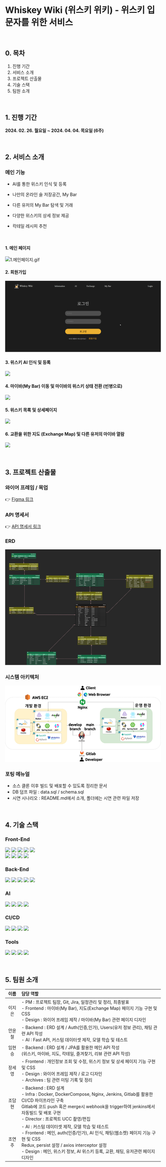# Whiskey Wiki (위스키 위키) - 위스키 입문자를 위한 서비스

<br>

## 0. 목차

1. 진행 기간
2. 서비스 소개
3. 프로젝트 산출물
4. 기술 스택
5. 팀원 소개

<br>

## 1. 진행 기간

<b>2024. 02. 26. 월요일 ~ 2024. 04. 04. 목요일 (6주)</b>

<br>

## 2. 서비스 소개

### 메인 기능

- AI를 통한 위스키 인식 및 등록

- 나만의 온라인 술 저장공간, My Bar

- 다른 유저의 My Bar 탐색 및 거래

- 다양한 위스키의 상세 정보 제공

- 칵테일 레시피 추천

<br>

#### 1. 메인 페이지

![1.메인페이지.gif](exec/시연%20시나리오/1.메인페이지.gif)

#### 2. 회원가입

![](exec/시연%20시나리오/2.회원가입.gif)

#### 3. 위스키 AI 인식 및 등록

![](exec/시연%20시나리오/3.위스키AI인식.gif)

#### 4. 마이바(My Bar) 이동 및 마이바의 위스키 상태 전환 (빈병으로)

![](<exec/시연%20시나리오/4.마이바(MyBar).gif>)

#### 5. 위스키 목록 및 상세페이지

![](exec/시연%20시나리오/5.위스키정보.gif)

#### 6. 교환을 위한 지도 (Exchange Map) 및 다른 유저의 마이바 열람

![](exec/시연%20시나리오/6.지도&다른유저의마이바열람.gif)

<br>

## 3. 프로젝트 산출물

### 와이어 프레임 / 목업

👉 [Figma 링크](https://www.figma.com/file/5JPFZwNMkIZ8hfc880JaEb/Untitled?type=design&node-id=0-1&mode=design&t=rFBealktMFGV35cx-0)

### API 명세서

👉 [API 명세서 링크](https://galvanized-citron-903.notion.site/API-efca2cccd96d43af85d259b38291cd82?pvs=4)

### ERD

![](Docs/images/ERD.png)

### 시스템 아키텍처

![](Docs/images/System_Architecture.png)

### 포팅 메뉴얼

- 소스 클론 이후 빌드 및 배포할 수 있도록 정리한 문서
- DB 덤프 파일 : data.sql / schema.sql
- 시연 시나리오 : README.md에서 소개, 폴더에는 시연 관련 파일 저장

<br>

## 4. 기술 스택

### Front-End

![](https://img.shields.io/badge/JavaScript-F7DF1E?style=for-the-badge&logo=javascript&logoColor=white) ![](https://img.shields.io/badge/HTML5-E34F26?style=for-the-badge&logo=html5&logoColor=white) ![](https://img.shields.io/badge/CSS-1572B6?style=for-the-badge&logo=css3&logoColor=white) ![](https://img.shields.io/badge/Figma-CC6699?style=for-the-badge&logo=figma&logoColor=white) ![](<https://img.shields.io/badge/VSCode(1.85.1)-3178C6?style=for-the-badge&logo=v&logoColor=white>) <br>
![](<https://img.shields.io/badge/Node.js(20.11.0)-339933?style=for-the-badge&logo=node.js&logoColor=white>) ![](<https://img.shields.io/badge/npm(10.2.4)-2C8EBB?style=for-the-badge&logo=npm&logoColor=white>) ![](https://img.shields.io/badge/React-61DAFB?style=for-the-badge&logo=react&logoColor=white) ![](https://img.shields.io/badge/Redux-06B6D4?style=for-the-badge&logo=redux&logoColor=white)

### Back-End

![](https://img.shields.io/badge/JAVA17-F7DF1E?style=for-the-badge&logoColor=white) ![](<https://img.shields.io/badge/SpringBoot(3.2.3)-6DB33F?style=for-the-badge&logo=Springboot&logoColor=white>) ![](https://img.shields.io/badge/MySQL-4479A1?style=for-the-badge&logo=mysql&logoColor=white) ![](https://img.shields.io/badge/Redis-DC382D?style=for-the-badge&logo=redis&logoColor=white) ![](<https://img.shields.io/badge/Hibernate(6.4.1)-964B00?style=for-the-badge&logo=hibernate&logoColor=white>)

### AI

![](<https://img.shields.io/badge/Python(3.9.13)-3776AB?style=for-the-badge&logo=Python&logoColor=white>)
![](<https://img.shields.io/badge/FastApi(0.103.0)-009639?style=for-the-badge&logo=fastapi&logoColor=white>)
![](<https://img.shields.io/badge/Pytorch(2.2.1)-F05032?style=for-the-badge&logo=pytorch&logoColor=white>) ![](https://img.shields.io/badge/YOLOv5-F7DF1E?style=for-the-badge&logo=yolov5&logoColor=white)

### CI/CD

![](https://img.shields.io/badge/Docker-2496ED?style=for-the-badge&logo=docker&logoColor=white) ![](https://img.shields.io/badge/Nginx-009639?style=for-the-badge&logo=nginx&logoColor=white)
![](https://img.shields.io/badge/Jenkins-D24939?style=for-the-badge&logo=Jenkins&logoColor=white) ![](https://img.shields.io/badge/AWS%20EC2-FF9900?style=for-the-badge&logo=amazonec2&logoColor=white)

### Tools

![](https://img.shields.io/badge/Gitlab-F05032?style=for-the-badge&logo=gitlab&logoColor=white) ![](https://img.shields.io/badge/JIRA-2496ED?style=for-the-badge&logo=jira&logoColor=white) ![](https://img.shields.io/badge/Notion-000000?style=for-the-badge&logo=notion&logoColor=white) ![](https://img.shields.io/badge/MatterMost-0E0F37?style=for-the-badge&logo=mattermost&logoColor=white)

<br>

## 5. 팀원 소개

|  이름  | 담당 역할                                                                                                                                                                                                                                                                       |
| :----: | :------------------------------------------------------------------------------------------------------------------------------------------------------------------------------------------------------------------------------------------------------------------------------ |
| 이지은 | - PM : 프로젝트 팀장, Git, Jira, 일정관리 및 정리, 최종발표 <br> - Frontend : 마이바(My Bar), 지도(Exchange Map) 페이지 기능 구현 및 CSS <br> - Design : 와이어 프레임 제작 / 마이바(My Bar) 관련 페이지 디자인                                                                 |
| 안윤철 | - Backend : ERD 설계 / Auth(인증,인가), Users(유저 정보 관리), 채팅 관련 API 작성<br>- AI : Fast API, 커스텀 데이터셋 제작, 모델 학습 및 테스트                                                                                                                                 |
| 임현승 | - Backend : ERD 설계 / JPA를 활용한 메인 API 작성 <br> (위스키, 마이바, 지도, 칵테일, 즐겨찾기, 리뷰 관련 API 작성)                                                                                                                                                             |
| 장세영 | - Frontend : 개인정보 조회 및 수정, 위스키 정보 및 상세 페이지 기능 구현 및 CSS <br> - Design : 와이어 프레임 제작 / 로고 디자인 <br> - Archives : 팀 관련 미팅 기록 및 정리                                                                                                    |
| 조담현 | - Backend : ERD 설계 <br> - Infra : Docker, DockerCompose, Nginx, Jenkins, Gitlab를 활용한 CI/CD 파이프라인 구축 <br> Gitlab에 코드 push 혹은 merge시 webhook을 trigger하여 jenkins에서 자동빌드 및 배포 구현 <br> - Director : 프로젝트 UCC 촬영/편집                          |
| 조연주 | - AI : 커스텀 데이터셋 제작, 모델 학습 및 테스트 <br> - Frontend : 메인, auth(인증/인가), AI 인식, 채팅(웹소켓) 페이지 기능 구현 및 CSS <br> Redux, persist 설정 / axios interceptor 설정 <br> - Design : 메인, 위스키 정보, AI 위스키 등록, 교환, 채팅, 유저관련 페이지 디자인 |
